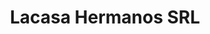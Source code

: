---
title: "Lacasa Hermanos SRL"
url: /ciudad-autonoma-de-buenos-aires/lacasa-hermanos-srl/
shop: general
---